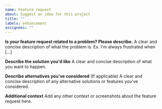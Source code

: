 ```yaml
---
name: Feature request
about: Suggest an idea for this project
title: ""
labels: enhancement
assignees: ""
---
```


**Is your feature request related to a problem? Please describe.**
A clear and concise description of what the problem is. Ex. I'm always frustrated when [...]

**Describe the solution you'd like**
A clear and concise description of what you want to happen.

**Describe alternatives you've considered**
(If applicable) A clear and concise description of any alternative solutions or features you've considered.

**Additional context**
Add any other context or screenshots about the feature request here.
